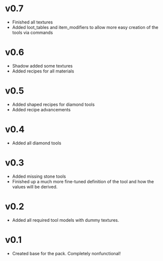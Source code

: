 # v0.7

- Finished all textures
- Added loot_tables and item_modifiers to allow more easy creation of the tools via commands

# v0.6

- Shadow added some textures
- Added recipes for all materials

# v0.5

- Added shaped recipes for diamond tools
- Added recipe advancements

# v0.4

- Added all diamond tools

# v0.3

- Added missing stone tools
- Finished up a much more fine-tuned definition of the tool and how the values will be derived.

# v0.2

- Added all required tool models with dummy textures.

# v0.1

- Created base for the pack. Completely nonfunctional!
